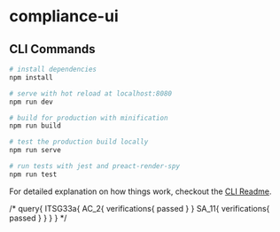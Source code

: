 # compliance-ui

## CLI Commands

``` bash
# install dependencies
npm install

# serve with hot reload at localhost:8080
npm run dev

# build for production with minification
npm run build

# test the production build locally
npm run serve

# run tests with jest and preact-render-spy 
npm run test
```

For detailed explanation on how things work, checkout the [CLI Readme](https://github.com/developit/preact-cli/blob/master/README.md).


/*
query{
 ITSG33a{
  AC_2{
    verifications{
      passed
    }
  }
  SA_11{
    verifications{
      passed
    }
  }
}
}
*/
